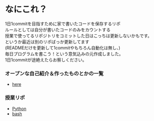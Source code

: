 # なにこれ？
1日1commitを目指すために家で書いたコードを保存するリポ   
ルールとしては自分が書いたコードのみをカウントする  
授業で使ってるリポジトリをコミットした日はこっちは更新しないかもです。  
というか最近は別のリポばっか更新してます  
(READMEだけを更新して1commitやもちろん自動化は無し、)    
毎日プログラムを書こう！という意気込みの元作成しました。  
1日1commitが途絶えたらお察しください。  

### オープンな自己紹介＆作ったものとかの一覧

+ [here](Self-introduction.md)
### 授業リポ
+ [Python](https://github.com/kansai-gamer/Python)
+ [bash](https://github.com/kansai-gamer/bash)
